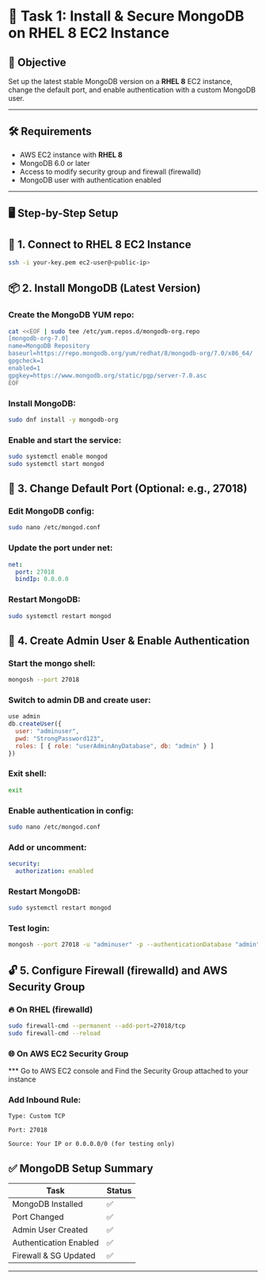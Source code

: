 # 🧩 Task 1: Install & Secure MongoDB on RHEL 8 EC2 Instance

## 📌 Objective

Set up the latest stable MongoDB version on a **RHEL 8** EC2 instance, change the default port, and enable authentication with a custom MongoDB user.

---

## 🛠️ Requirements

- AWS EC2 instance with **RHEL 8**
- MongoDB 6.0 or later
- Access to modify security group and firewall (firewalld)
- MongoDB user with authentication enabled

---

## 🖥️ Step-by-Step Setup

## 🔹 1. Connect to RHEL 8 EC2 Instance

```bash
ssh -i your-key.pem ec2-user@<public-ip>
```

##  📦 2. Install MongoDB (Latest Version)

###  Create the MongoDB YUM repo:

```bash
cat <<EOF | sudo tee /etc/yum.repos.d/mongodb-org.repo
[mongodb-org-7.0]
name=MongoDB Repository
baseurl=https://repo.mongodb.org/yum/redhat/8/mongodb-org/7.0/x86_64/
gpgcheck=1
enabled=1
gpgkey=https://www.mongodb.org/static/pgp/server-7.0.asc
EOF
```

###  Install MongoDB:

```bash
sudo dnf install -y mongodb-org
```

###  Enable and start the service:

```bash
sudo systemctl enable mongod
sudo systemctl start mongod
```

##  🔧 3. Change Default Port (Optional: e.g., 27018)
### Edit MongoDB config:

```bash
sudo nano /etc/mongod.conf
```

###  Update the port under net:

```yaml
net:
  port: 27018
  bindIp: 0.0.0.0
```

###  Restart MongoDB:

```bash
sudo systemctl restart mongod
```

##  🧱 4. Create Admin User & Enable Authentication
###  Start the mongo shell:

```bash
mongosh --port 27018
```

###  Switch to admin DB and create user:

```javascript
use admin
db.createUser({
  user: "adminuser",
  pwd: "StrongPassword123",
  roles: [ { role: "userAdminAnyDatabase", db: "admin" } ]
})
```

###  Exit shell:

```bash
exit
```

###  Enable authentication in config:

```bash
sudo nano /etc/mongod.conf
```

###  Add or uncomment:

```yaml
security:
  authorization: enabled
```

###  Restart MongoDB:

```bash
sudo systemctl restart mongod
```

###  Test login:

```bash
mongosh --port 27018 -u "adminuser" -p --authenticationDatabase "admin"
```

##  🔓 5. Configure Firewall (firewalld) and AWS Security Group
###  🔥 On RHEL (firewalld)

```bash
sudo firewall-cmd --permanent --add-port=27018/tcp
sudo firewall-cmd --reload
```

###  🌐 On AWS EC2 Security Group
***  Go to AWS EC2 console and Find the Security Group attached to your instance

###  Add Inbound Rule:
```
Type: Custom TCP

Port: 27018

Source: Your IP or 0.0.0.0/0 (for testing only)
```

##  ✅ MongoDB Setup Summary

| Task                        | Status |
|-----------------------------|--------|
| MongoDB Installed           | ✅     |
| Port Changed                | ✅     |
| Admin User Created          | ✅     |
| Authentication Enabled      | ✅     |
| Firewall & SG Updated       | ✅     |


----------------------------------------------------------

